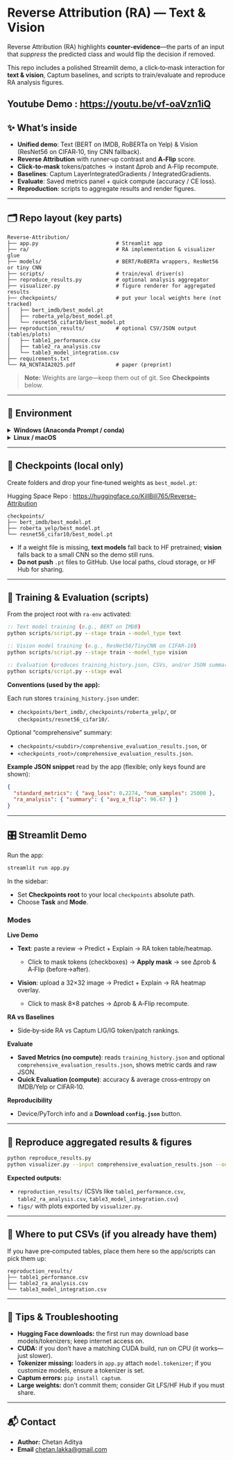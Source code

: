 # Reverse Attribution (RA) — Text & Vision

Reverse Attribution (RA) highlights **counter‑evidence**—the parts of an input that *suppress* the predicted class and would flip the decision if removed.

This repo includes a polished Streamlit demo, a click‑to‑mask interaction for **text & vision**, Captum baselines, and scripts to train/evaluate and reproduce RA analysis figures.

Youtube Demo : https://youtu.be/vf-oaVzn1iQ
---

## ✨ What’s inside

* **Unified demo**: Text (BERT on IMDB, RoBERTa on Yelp) & Vision (ResNet56 on CIFAR‑10, tiny CNN fallback).
* **Reverse Attribution** with runner‑up contrast and **A‑Flip** score.
* **Click‑to‑mask** tokens/patches → instant Δprob and A‑Flip recompute.
* **Baselines**: Captum LayerIntegratedGradients / IntegratedGradients.
* **Evaluate**: Saved metrics panel + quick compute (accuracy / CE loss).
* **Reproduction**: scripts to aggregate results and render figures.

---

## 🗂 Repo layout (key parts)

```
Reverse-Attribution/
├── app.py                         # Streamlit app
├── ra/                            # RA implementation & visualizer glue
├── models/                        # BERT/RoBERTa wrappers, ResNet56 or tiny CNN
├── scripts/                       # train/eval driver(s)
├── reproduce_results.py           # optional analysis aggregator
├── visualizer.py                  # figure renderer for aggregated results
├── checkpoints/                   # put your local weights here (not tracked)
│   ├── bert_imdb/best_model.pt
│   ├── roberta_yelp/best_model.pt
│   └── resnet56_cifar10/best_model.pt
├── reproduction_results/          # optional CSV/JSON output (tables/plots)
│   ├── table1_performance.csv
│   ├── table2_ra_analysis.csv
│   └── table3_model_integration.csv
├── requirements.txt
└── RA_NCNTAIA2025.pdf             # paper (preprint)
```

> **Note:** Weights are large—keep them out of git. See **Checkpoints** below.

---

## 🔧 Environment

<details>
<summary><strong>Windows (Anaconda Prompt / conda)</strong></summary>

```bat
cd C:\Users\cheta\OneDrive\Documents\GitHub\Reverse-Attribution

conda create -n ra-env python=3.9 -y
conda activate ra-env

:: if you have a setup.py/pyproject this enables editable mode
pip install -e .

:: pinned torch/torchtext combo known to work well
pip install torch==2.1.0 torchtext==0.16.0

:: huggingface + streaming datasets + fsspec for local/remote files
pip install -U "datasets>=2.19.1" "huggingface_hub>=0.21.2" "fsspec>=2023.12.0"

pip install ipython
pip install -r requirements.txt  :: (if present; safe to re-run)

:: Optional (helps avoid tokenizer warnings):
setx TOKENIZERS_PARALLELISM False
```

</details>

<details>
<summary><strong>Linux / macOS</strong></summary>

```bash
# (optional) conda environment
conda create -n ra-env python=3.9 -y
conda activate ra-env

# editable install if you have setup.py/pyproject
pip install -e .

# pinned torch/torchtext combo known to work well
pip install torch==2.1.0 torchtext==0.16.0

# huggingface + streaming datasets + fsspec for local/remote files
pip install -U "datasets>=2.19.1" "huggingface_hub>=0.21.2" "fsspec>=2023.12.0"

pip install ipython
pip install -r requirements.txt  # (if present; safe to re-run)

# Optional (helps avoid tokenizer warnings)
export TOKENIZERS_PARALLELISM=False
```

> Paths use `/` on Unix; drop `setx` and use `export` for env vars.

</details>

---

## 💾 Checkpoints (local only)

Create folders and drop your fine‑tuned weights as `best_model.pt`:

Hugging Space Repo : https://huggingface.co/KillBill765/Reverse-Attribution
```
checkpoints/
├── bert_imdb/best_model.pt
├── roberta_yelp/best_model.pt
└── resnet56_cifar10/best_model.pt
```

* If a weight file is missing, **text models** fall back to HF pretrained; **vision** falls back to a small CNN so the demo still runs.
* **Do not push** `.pt` files to GitHub. Use local paths, cloud storage, or HF Hub for sharing.

---

## 🏃 Training & Evaluation (scripts)

From the project root with `ra-env` activated:

```bat
:: Text model training (e.g., BERT on IMDB)
python scripts/script.py --stage train --model_type text

:: Vision model training (e.g., ResNet56/TinyCNN on CIFAR-10)
python scripts/script.py --stage train --model_type vision

:: Evaluation (produces training_history.json, CSVs, and/or JSON summary)
python scripts/script.py --stage eval
```

**Conventions (used by the app):**

Each run stores `training_history.json` under:

* `checkpoints/bert_imdb/`, `checkpoints/roberta_yelp/`, or `checkpoints/resnet56_cifar10/`.

Optional “comprehensive” summary:

* `checkpoints/<subdir>/comprehensive_evaluation_results.json`, or
* `<checkpoints_root>/comprehensive_evaluation_results.json`.

**Example JSON snippet** read by the app (flexible; only keys found are shown):

```json
{
  "standard_metrics": { "avg_loss": 0.2274, "num_samples": 25000 },
  "ra_analysis": { "summary": { "avg_a_flip": 96.67 } }
}
```

---

## 🎛 Streamlit Demo

Run the app:

```bash
streamlit run app.py
```

In the sidebar:

* Set **Checkpoints root** to your local `checkpoints` absolute path.
* Choose **Task** and **Mode**.

### Modes

**Live Demo**

* **Text**: paste a review → Predict + Explain → RA token table/heatmap.

  * Click to mask tokens (checkboxes) → **Apply mask** → see Δprob & A‑Flip (before→after).
* **Vision**: upload a 32×32 image → Predict + Explain → RA heatmap overlay.

  * Click to mask 8×8 patches → Δprob & A‑Flip recompute.

**RA vs Baselines**

* Side‑by‑side RA vs Captum LIG/IG token/patch rankings.

**Evaluate**

* **Saved Metrics (no compute)**: reads `training_history.json` and optional `comprehensive_evaluation_results.json`, shows metric cards and raw JSON.
* **Quick Evaluation (compute)**: accuracy & average cross‑entropy on IMDB/Yelp or CIFAR‑10.

**Reproducibility**

* Device/PyTorch info and a **Download `config.json`** button.

---

## 📜 Reproduce aggregated results & figures

```bash
python reproduce_results.py
python visualizer.py --input comprehensive_evaluation_results.json --outdir figs/
```

**Expected outputs:**

* `reproduction_results/` (CSVs like `table1_performance.csv`, `table2_ra_analysis.csv`, `table3_model_integration.csv`)
* `figs/` with plots exported by `visualizer.py`.

---

## 📁 Where to put CSVs (if you already have them)

If you have pre‑computed tables, place them here so the app/scripts can pick them up:

```
reproduction_results/
├── table1_performance.csv
├── table2_ra_analysis.csv
└── table3_model_integration.csv
```

---

## 🧪 Tips & Troubleshooting

* **Hugging Face downloads:** the first run may download base models/tokenizers; keep internet access on.
* **CUDA:** if you don’t have a matching CUDA build, run on CPU (it works—just slower).
* **Tokenizer missing:** loaders in `app.py` attach `model.tokenizer`; if you customize models, ensure a tokenizer is set.
* **Captum errors:** `pip install captum`.
* **Large weights:** don’t commit them; consider Git LFS/HF Hub if you must share.


---

## 📬 Contact

* **Author:** Chetan Aditya
* **Email** chetan.lakka@gmail.com


